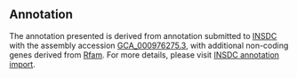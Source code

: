 

Annotation
----------

The annotation presented is derived from annotation submitted to
[INSDC](http://www.insdc.org) with the assembly accession
[GCA\_000976275.3](http://www.ebi.ac.uk/ena/data/view/GCA_000976275.3),
with additional non-coding genes derived from
[Rfam](http://rfam.xfam.org/). For more details, please visit [INSDC
annotation
import](http://ensemblgenomes.org/info/data/insdc_annotation).
